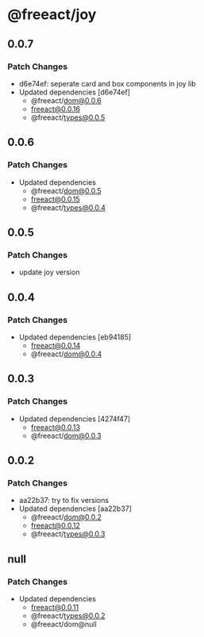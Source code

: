 # @freeact/joy

## 0.0.7

### Patch Changes

- d6e74ef: seperate card and box components in joy lib
- Updated dependencies [d6e74ef]
  - @freeact/dom@0.0.6
  - freeact@0.0.16
  - @freeact/types@0.0.5

## 0.0.6

### Patch Changes

- Updated dependencies
  - @freeact/dom@0.0.5
  - freeact@0.0.15
  - @freeact/types@0.0.4

## 0.0.5

### Patch Changes

- update joy version

## 0.0.4

### Patch Changes

- Updated dependencies [eb94185]
  - freeact@0.0.14
  - @freeact/dom@0.0.4

## 0.0.3

### Patch Changes

- Updated dependencies [4274f47]
  - freeact@0.0.13
  - @freeact/dom@0.0.3

## 0.0.2

### Patch Changes

- aa22b37: try to fix versions
- Updated dependencies [aa22b37]
  - @freeact/dom@0.0.2
  - freeact@0.0.12
  - @freeact/types@0.0.3

## null

### Patch Changes

- Updated dependencies
  - freeact@0.0.11
  - @freeact/types@0.0.2
  - @freeact/dom@null
